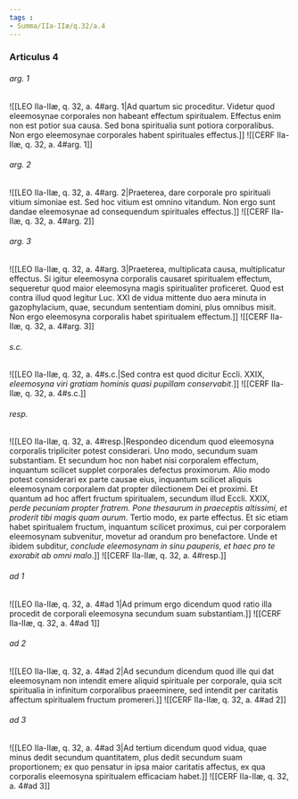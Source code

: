 ```yaml
---
tags : 
- Summa/IIa-IIæ/q.32/a.4
---
```


### Articulus 4

###### arg. 1
![[LEO IIa-IIæ, q. 32, a. 4#arg. 1|Ad quartum sic proceditur. Videtur quod eleemosynae corporales non habeant effectum spiritualem. Effectus enim non est potior sua causa. Sed bona spiritualia sunt potiora corporalibus. Non ergo eleemosynae corporales habent spirituales effectus.]]
![[CERF IIa-IIæ, q. 32, a. 4#arg. 1]]

###### arg. 2
![[LEO IIa-IIæ, q. 32, a. 4#arg. 2|Praeterea, dare corporale pro spirituali vitium simoniae est. Sed hoc vitium est omnino vitandum. Non ergo sunt dandae eleemosynae ad consequendum spirituales effectus.]]
![[CERF IIa-IIæ, q. 32, a. 4#arg. 2]]

###### arg. 3
![[LEO IIa-IIæ, q. 32, a. 4#arg. 3|Praeterea, multiplicata causa, multiplicatur effectus. Si igitur eleemosyna corporalis causaret spiritualem effectum, sequeretur quod maior eleemosyna magis spiritualiter proficeret. Quod est contra illud quod legitur Luc. XXI de vidua mittente duo aera minuta in gazophylacium, quae, secundum sententiam domini, plus omnibus misit. Non ergo eleemosyna corporalis habet spiritualem effectum.]]
![[CERF IIa-IIæ, q. 32, a. 4#arg. 3]]

###### s.c.
![[LEO IIa-IIæ, q. 32, a. 4#s.c.|Sed contra est quod dicitur Eccli. XXIX, *eleemosyna viri gratiam hominis quasi pupillam conservabit*.]]
![[CERF IIa-IIæ, q. 32, a. 4#s.c.]]

###### resp.
![[LEO IIa-IIæ, q. 32, a. 4#resp.|Respondeo dicendum quod eleemosyna corporalis tripliciter potest considerari. Uno modo, secundum suam substantiam. Et secundum hoc non habet nisi corporalem effectum, inquantum scilicet supplet corporales defectus proximorum. Alio modo potest considerari ex parte causae eius, inquantum scilicet aliquis eleemosynam corporalem dat propter dilectionem Dei et proximi. Et quantum ad hoc affert fructum spiritualem, secundum illud Eccli. XXIX, *perde pecuniam propter fratrem. Pone thesaurum in praeceptis altissimi, et proderit tibi magis quam aurum*. Tertio modo, ex parte effectus. Et sic etiam habet spiritualem fructum, inquantum scilicet proximus, cui per corporalem eleemosynam subvenitur, movetur ad orandum pro benefactore. Unde et ibidem subditur, *conclude eleemosynam in sinu pauperis, et haec pro te exorabit ab omni malo*.]]
![[CERF IIa-IIæ, q. 32, a. 4#resp.]]

###### ad 1
![[LEO IIa-IIæ, q. 32, a. 4#ad 1|Ad primum ergo dicendum quod ratio illa procedit de corporali eleemosyna secundum suam substantiam.]]
![[CERF IIa-IIæ, q. 32, a. 4#ad 1]]

###### ad 2
![[LEO IIa-IIæ, q. 32, a. 4#ad 2|Ad secundum dicendum quod ille qui dat eleemosynam non intendit emere aliquid spirituale per corporale, quia scit spiritualia in infinitum corporalibus praeeminere, sed intendit per caritatis affectum spiritualem fructum promereri.]]
![[CERF IIa-IIæ, q. 32, a. 4#ad 2]]

###### ad 3
![[LEO IIa-IIæ, q. 32, a. 4#ad 3|Ad tertium dicendum quod vidua, quae minus dedit secundum quantitatem, plus dedit secundum suam proportionem; ex quo pensatur in ipsa maior caritatis affectus, ex qua corporalis eleemosyna spiritualem efficaciam habet.]]
![[CERF IIa-IIæ, q. 32, a. 4#ad 3]]

